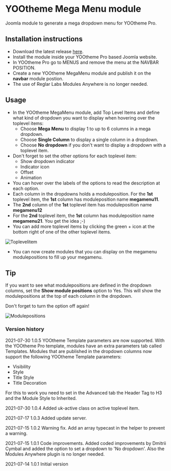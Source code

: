 # YOOtheme Mega Menu module
Joomla module to generate a mega dropdown menu for YOOtheme Pro.

## Installation instructions
- Download the latest release <a href="https://github.com/renekreijveld/YOOthemeMegaMenu/releases" target="_blank">here</a>.
- Install the module inside your YOOtheme Pro based Joomla website.
- In YOOtheme Pro go to MENUS and remove the menu at the NAVBAR POSITION.
- Create a new YOOtheme MegaMenu module and publish it on the **navbar** module postion.
- The use of Reglar Labs Modules Anywhere is no longer needed.

## Usage

- In the YOOtheme MegaMenu module, add Top Level Items and define what kind of dropdown you want to display when hovering over the toplevel items:
  - Choose **Mega Menu** to display 1 to up to 6 columns in a mega dropdown.
  - Choose **Single Column** to display a single column in a dropdown.
  - Choose **No dropdown** if you don't want to display a dropdown with a toplevel item.
- Don't forget to set the other options for each toplevel item:
  - Show dropdown indicator
  - Indicator icon
  - Offset
  - Animation
- You can hover over the labels of the options to read the description at each option.
- Each column in the dropdowns holds a moduleposition. For the **1st** toplevel item, the **1st** column has moduleposition name **megamenu11**.
- The **2nd** column of the **1st** toplevel item has moduleposition name **megamenu12**
- For the **2nd** toplevel item, the **1st** column has moduleposition name **megamenu21**. You get the idea ;-)
- You can add more toplevel items by clicking the green + icon at the bottom right of one of the other toplevel items.

![Toplevelitem](https://github.com/renekreijveld/YOOthemeMegaMenu/blob/077a95e91effbbd29cbd406d486818acf91744c0/screenshots/toplevelitem.jpg)

- You can now create modules that you can display on the megamenu modulepositions to fill up your megamenu.

## Tip

If you want to see what modulepositions are defined in the dropdown columns, set the **Show module positions** option to Yes.
This will show the modulepositions at the top of each column in the dropdown.

Don't forget to turn the option off again!

![Modulepositions](https://github.com/renekreijveld/YOOthemeMegaMenu/blob/59383c8a810df62d9752a535eff72eb2bddc4ca9/screenshots/modulepositions.jpg)

### Version history

2021-07-30 1.0.5 YOOtheme Template parameters are now supported.
With the YOOtheme Pro template, modules have an extra parameters tab called Templates.
Modules that are published in the dropdown columns now support the following YOOtheme Template parameters:

- Visibility
- Style
- Title Style
- Title Decoration

For this to work you need to set in the Advanced tab the Header Tag to H3 and the Module Style to Inherited.

2021-07-30 1.0.4 Added uk-active class on active toplevel item.

2021-07-17 1.0.3 Added update server.

2021-07-15 1.0.2 Warning fix.
Add an array typecast in the helper to prevent a warning.

2021-07-15 1.0.1 Code improvements.
Added coded improvements by Dmitrii Cymbal and added the option to set a dropdown to 'No dropdown'.
Also the Modules Anywhere plugin is no longer needed.

2021-07-14 1.0.1 Initial version
